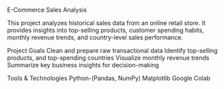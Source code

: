 E-Commerce Sales Analysis

This project analyzes historical sales data from an online retail store. It provides insights into top-selling products, customer spending habits, monthly revenue trends, and country-level sales performance.

Project Goals
  Clean and prepare raw transactional data
  Identify top-selling products,  and top-spending countries
  Visualize monthly revenue trends
  Summarize key business insights for decision-making


Tools & Technologies
  Python-(Pandas, NumPy)
  Matplotlib
  Google Colab
